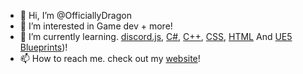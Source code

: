 - 👋 Hi, I’m @OfficiallyDragon
- 👀 I’m interested in Game dev + more!
- 🌱 I’m currently learning. [discord.js](https://discord.js.org/docs/packages/core/0.6.0), [C#](https://learn.microsoft.com/en-us/dotnet/csharp/), [C++](https://learn.microsoft.com/en-us/cpp/cpp), [CSS](https://developer.mozilla.org/en-US/docs/Learn/Getting_started_with_the_web/HTML_basics), [HTML](https://developer.mozilla.org/en-US/docs/Learn/Getting_started_with_the_web/HTML_basics) And [UE5 Blueprints](https://docs.unrealengine.com/5.2/en-US/blueprints-visual-scripting-in-unreal-engine/))!
- 📫 How to reach me. check out my [website](https://dexterwheatcroft.uk)!

<!---
DragonGamesDev/DragonGamesDev is a ✨ special ✨ repository because its `README.md` (this file) appears on your GitHub profile.
You can click the Preview link to take a look at your changes.
--->
